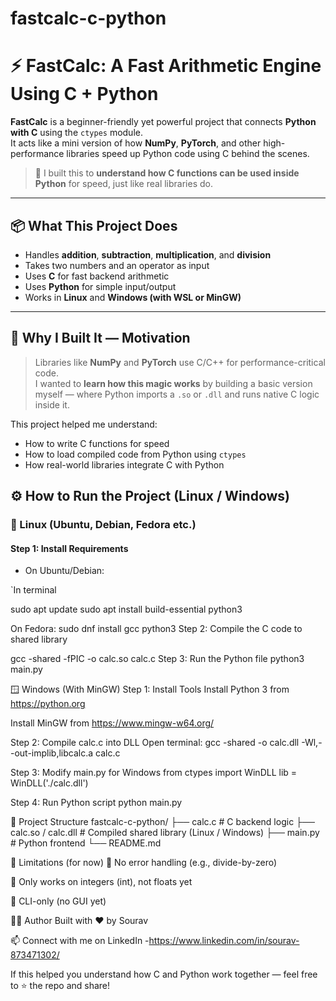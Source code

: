 # fastcalc-c-python
# ⚡ FastCalc: A Fast Arithmetic Engine Using C + Python

**FastCalc** is a beginner-friendly yet powerful project that connects **Python with C** using the `ctypes` module.  
It acts like a mini version of how **NumPy**, **PyTorch**, and other high-performance libraries speed up Python code using C behind the scenes.

> 🧠 I built this to **understand how C functions can be used inside Python** for speed, just like real libraries do.

---

## 📦 What This Project Does

- Handles **addition**, **subtraction**, **multiplication**, and **division**  
- Takes two numbers and an operator as input  
- Uses **C** for fast backend arithmetic  
- Uses **Python** for simple input/output  
- Works in **Linux** and **Windows (with WSL or MinGW)**

---

## 🤔 Why I Built It — Motivation

> Libraries like **NumPy** and **PyTorch** use C/C++ for performance-critical code.  
> I wanted to **learn how this magic works** by building a basic version myself — where Python imports a `.so` or `.dll` and runs native C logic inside it.

This project helped me understand:
- How to write C functions for speed
- How to load compiled code from Python using `ctypes`
- How real-world libraries integrate C with Python



## ⚙️ How to Run the Project (Linux / Windows)

### 🐧 Linux (Ubuntu, Debian, Fedora etc.)

#### Step 1: Install Requirements

- On Ubuntu/Debian:

`In terminal 

sudo apt update
sudo apt install build-essential python3



On Fedora:
sudo dnf install gcc python3
Step 2: Compile the C code to shared library

gcc -shared -fPIC -o calc.so calc.c
Step 3: Run the Python file
python3 main.py


🪟 Windows (With MinGW)
Step 1: Install Tools
Install Python 3 from https://python.org

Install MinGW from https://www.mingw-w64.org/

Step 2: Compile calc.c into DLL
Open terminal:
gcc -shared -o calc.dll -Wl,--out-implib,libcalc.a calc.c

Step 3: Modify main.py for Windows
from ctypes import WinDLL
lib = WinDLL('./calc.dll')

Step 4: Run Python script
python main.py


📁 Project Structure
fastcalc-c-python/
├── calc.c          # C backend logic
├── calc.so / calc.dll   # Compiled shared library (Linux / Windows)
├── main.py         # Python frontend
└── README.md


🧠 Limitations (for now)
🚫 No error handling (e.g., divide-by-zero)

🚫 Only works on integers (int), not floats yet

🚫 CLI-only (no GUI yet)




👨‍💻 Author
Built with ❤️ by Sourav 

📫 Connect with me on LinkedIn -https://www.linkedin.com/in/sourav-873471302/

If this helped you understand how C and Python work together — feel free to ⭐ the repo and share!


